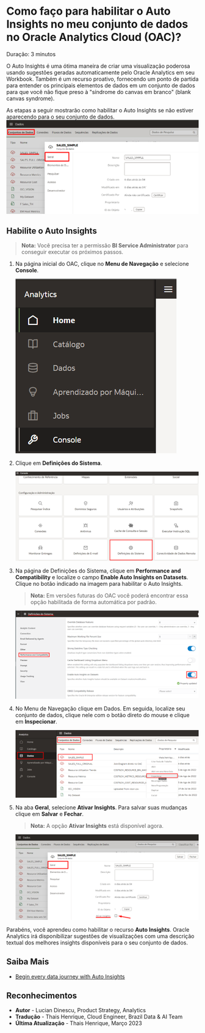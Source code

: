 # Como faço para habilitar o Auto Insights no meu conjunto de dados no Oracle Analytics Cloud (OAC)?

Duração: 3 minutos

O Auto Insights é uma ótima maneira de criar uma visualização poderosa usando sugestões geradas automaticamente pelo Oracle Analytics em seu Workbook. Também é um recurso proativo, fornecendo um ponto de partida para entender os principais elementos de dados em um conjunto de dados para que você não fique preso à "síndrome do canvas em branco" (blank canvas syndrome).

As etapas a seguir mostrarão como habilitar o Auto Insights se não estiver aparecendo para o seu conjunto de dados.
   ![No Auto-Insights](images/dataset-no-auto-insights.png)

## Habilite o Auto Insights
  > **Nota:** Você precisa ter a permissão **BI Service Administrator** para conseguir executar os próximos passos.

1. Na página inicial do OAC, clique no **Menu de Navegação** e selecione **Console**.

   ![Console](images/console.png)

2. Clique em **Definições do Sistema**.

   ![System Settings](images/system-settings.png)

3. Na página de Definições do Sistema, clique em **Performance and Compatibility** e localize o campo **Enable Auto Insights on Datasets**. Clique no botão indicado na imagem para habilitar o Auto Insights.
      > **Nota:** Em versões futuras do OAC você poderá encontrar essa opção habilitada de forma automática por padrão.

      ![Enable Auto Insights](images/enable-auto-insights.png)


4. No Menu de Navegação clique em Dados. Em seguida, localize seu conjunto de dados, clique nele com o botão direto do mouse e clique em **Inspecionar**.

      ![Access Dataset](images/access-dataset.png)

5. Na aba **Geral**, selecione **Ativar Insights**. Para salvar suas mudanças clique em **Salvar** e **Fechar**.
      > **Nota:** A opção **Ativar Insights** está disponível agora.

      ![Enable Auto Insights](images/dataset-enable-auto-insights.png)


Parabéns, você aprendeu como habilitar o recurso **Auto Insights**.
Oracle Analytics irá disponibilizar sugestões de visualizações com uma descrição textual dos melhores insights disponíveis para o seu conjunto de dados.


## Saiba Mais
* [Begin every data journey with Auto Insights](https://blogs.oracle.com/analytics/post/begin-every-data-journey-with-auto-insights)

## Reconhecimentos
* **Autor** - Lucian Dinescu, Product Strategy, Analytics
* **Tradução** - Thais Henrique, Cloud Engineer, Brazil Data & AI Team
* **Última Atualização** - Thais Henrique,  Março 2023
